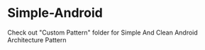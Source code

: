 # Simple-Android

Check out "Custom Pattern" folder for Simple And Clean Android Architecture Pattern
